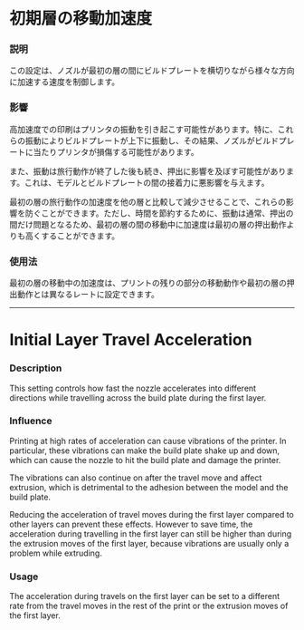 初期層の移動加速度
====
### **説明**
この設定は、ノズルが最初の層の間にビルドプレートを横切りながら様々な方向に加速する速度を制御します。

### **影響**
高加速度での印刷はプリンタの振動を引き起こす可能性があります。特に、これらの振動によりビルドプレートが上下に振動し、その結果、ノズルがビルドプレートに当たりプリンタが損傷する可能性があります。

また、振動は旅行動作が終了した後も続き、押出に影響を及ぼす可能性があります。これは、モデルとビルドプレートの間の接着力に悪影響を与えます。

最初の層の旅行動作の加速度を他の層と比較して減少させることで、これらの影響を防ぐことができます。ただし、時間を節約するために、振動は通常、押出の間だけ問題となるため、最初の層の間の移動中に加速度は最初の層の押出動作よりも高くすることができます。

### **使用法**
最初の層の移動中の加速度は、プリントの残りの部分の移動動作や最初の層の押出動作とは異なるレートに設定できます。

---

Initial Layer Travel Acceleration
====
### **Description**
This setting controls how fast the nozzle accelerates into different directions while travelling across the build plate during the first layer. 

### **Influence**
Printing at high rates of acceleration can cause vibrations of the printer. In particular, these vibrations can make the build plate shake up and down, which can cause the nozzle to hit the build plate and damage the printer. 

The vibrations can also continue on after the travel move and affect extrusion, which is detrimental to the adhesion between the model and the build plate. 

Reducing the acceleration of travel moves during the first layer compared to other layers can prevent these effects. However to save time, the acceleration during travelling in the first layer can still be higher than during the extrusion moves of the first layer, because vibrations are usually only a problem while extruding.

### **Usage**
The acceleration during travels on the first layer can be set to a different rate from the travel moves in the rest of the print or the extrusion moves of the first layer.






